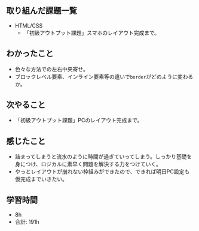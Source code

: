 ## 取り組んだ課題一覧

- HTML/CSS
    - 「初級アウトプット課題」スマホのレイアウト完成まで。
## わかったこと
- 色々な方法での左右中央寄せ。
- ブロックレベル要素、インライン要素等の違いで`border`がどのように変わるか。
  
## 次やること
- 「初級アウトプット課題」PCのレイアウト完成まで。
## 感じたこと
- 詰まってしまうと流水のように時間が過ぎていってしまう。しっかり基礎を身につけ、ロジカルに素早く問題を解決する力をつけていく。
- やっとレイアウトが崩れない枠組みができたので、できれば明日PC設定も仮完成までいきたい。

## 学習時間

- 8h
- 合計: 191h